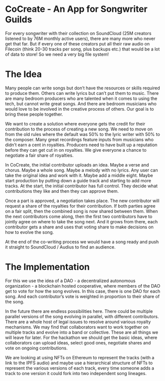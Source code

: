 # CoCreate - An App for Songwriter Guilds

For every songwriter with their collection on SoundCloud (25M creators listened to by 76M monthly active users), there are many more who never get that far. But if every one of these creators put all their raw audio on Filecoin (think 20-30 tracks per song, plus backups etc.) that would be a lot of data to store! So we need a very big file system!

# The Idea

Many people can write songs but don’t have the resources or skills required to produce them. Others can write lyrics but can’t put them to music. There are many bedroom producers who are talented when it comes to using the tech, but cannot write great songs. And there are bedroom musicians who would love to be involved in the creative process of others. Our goal is to bring these people together.

We want to create a solution where everyone gets the credit for their contribution to the process of creating a new song. We need to move on from the old rules where the default was 50% to the lyric writer with 50% to the composer. Many great recordings feature inputs from musicians who didn’t earn a cent in royalties. Producers need to have built up a reputation before they can get cut in on royalties. We give everyone a chance to negotiate a fair share of royalties.

In CoCreate, the initial contributor uploads an idea. Maybe a verse and chorus. Maybe a whole song. Maybe a melody with no lyrics. Any user can take the original idea and work with it. Maybe add a middle eight. Maybe start production by putting down a guide track and starting to add more tracks. At the start, the initial contributor has full control. They decide what contributions they like and then they can approve them.

Once a part is approved, a negotiation takes place. The new contributor will request a share of the royalties for their contribution. If both parties agree on a fair split, then the combined song is now shared between them. When the next contributors come along, then the first two contributors have to jointly agree on where to take the song next. And it grows from there, each contributor gets a share and uses that voting share to make decisions on how to evolve the song.

At the end of the co-writing process we would have a song ready and push it straight to SoundCloud / Audius to find an audience.


# The Implementation

For this we use the idea of a DAO - a decentralized autonomous organization - a blockchain hosted cooperative, where members of the DAO get to vote for how the song evolves. In this case, there is one DAO for each song. And each contributor’s vote is weighted in proportion to their share of the song.  

In the future there are endless possibilities here. There could be multiple parallel versions of the song evolving in parallel, with different contributors. There are a whole host of legal issues to resolve around various royalty mechanisms. We may find that collaborators want to work together on multiple tracks and evolve into a band or collective. These are all things we will leave for later. For the hackathon we should get the basic ideas, where collaborators can upload ideas, select good ones, negotiate shares and vote on ongoing contributions. 

We are looking at using NFTs on Ethereum to represent the tracks (with a link to the IPFS audio) and maybe use a hierarchical structure of NFTs to represent the various versions of each track, every time someone adds a track to one version it could fork into two independent song lineages.
